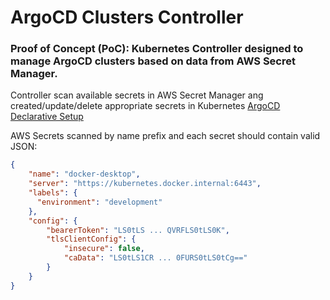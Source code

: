 # ArgoCD Clusters Controller

### Proof of Concept (PoC): Kubernetes Controller designed to manage ArgoCD clusters based on data from AWS Secret Manager.


Controller scan available secrets in AWS Secret Manager ang created/update/delete appropriate secrets in Kubernetes [ArgoCD Declarative Setup](https://argo-cd.readthedocs.io/en/stable/operator-manual/declarative-setup/#clusters)


AWS Secrets scanned by name prefix and each secret should contain valid JSON:

```JSON
{
    "name": "docker-desktop",
    "server": "https://kubernetes.docker.internal:6443",
    "labels": {
      "environment": "development"
    },
    "config": {
        "bearerToken": "LS0tLS ... QVRFLS0tLS0K",
        "tlsClientConfig": {
            "insecure": false,
            "caData": "LS0tLS1CR ... 0FURS0tLS0tCg=="
        }
    }
}
```

